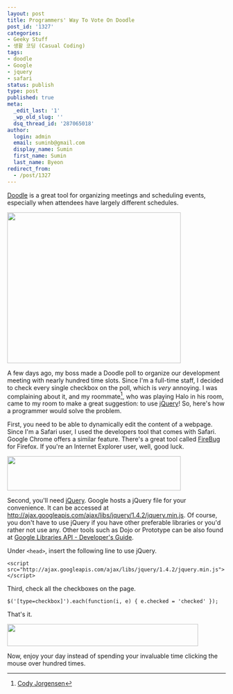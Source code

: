 ```yaml
---
layout: post
title: Programmers' Way To Vote On Doodle
post_id: '1327'
categories:
- Geeky Stuff
- 생활 코딩 (Casual Coding)
tags:
- doodle
- Google
- jquery
- safari
status: publish
type: post
published: true
meta:
  _edit_last: '1'
  _wp_old_slug: ''
  dsq_thread_id: '287065018'
author:
  login: admin
  email: suminb@gmail.com
  display_name: Sumin
  first_name: Sumin
  last_name: Byeon
redirect_from:
  - /post/1327
---
```

[Doodle](http://doodle.com) is a great tool for organizing meetings and scheduling events, especially when attendees have largely different schedules.

<img src="/wp-content/uploads/2010/10/doodle-400x347.png" alt="" title="doodle" width="400" height="347" class="aligncenter size-medium wp-image-1331" />

A few days ago, my boss made a Doodle poll to organize our development meeting with nearly hundred time slots. Since I'm a full-time staff, I decided to check every single checkbox on the poll, which is *very* annoying. I was complaining about it, and my roommate[^Cody], who was playing Halo in his room, came to my room to make a great suggestion: to use [jQuery][jQuery]! So, here's how a programmer would solve the problem.

First, you need to be able to dynamically edit the content of a webpage. Since I'm a Safari user, I used the developers tool that comes with Safari. Google Chrome offers a similar feature. There's a great tool called [FireBug](http://getfirebug.com) for Firefox. If you're an Internet Explorer user, well, good luck.

<img src="/wp-content/uploads/2010/10/safari-devtool-400x79.png" alt="" title="safari-devtool" width="400" height="79" class="aligncenter size-medium wp-image-1335" />

Second, you'll need [jQuery][jQuery]. Google hosts a jQuery file for your convenience. It can be accessed at <http://ajax.googleapis.com/ajax/libs/jquery/1.4.2/jquery.min.js>. Of course, you don't have to use jQuery if you have other preferable libraries or you'd rather not use any. Other tools such as Dojo or Prototype can be also found at [Google Libraries API - Developer's Guide](http://code.google.com/apis/libraries/devguide.html).

Under `<head>`, insert the following line to use jQuery.

    <script src="http://ajax.googleapis.com/ajax/libs/jquery/1.4.2/jquery.min.js"></script>

Third, check all the checkboxes on the page.

    $('[type=checkbox]').each(function(i, e) { e.checked = 'checked' });

That's it.

<img src="/wp-content/uploads/2010/10/doodle-checkboxes.png" alt="" title="doodle-checkboxes" width="440" height="51" class="aligncenter size-full wp-image-1342" />

Now, enjoy your day instead of spending your invaluable time clicking the mouse over hundred times.

[jQuery]: http://jquery.com
[^Cody]: [Cody Jorgensen](http://www.facebook.com/Comster)


